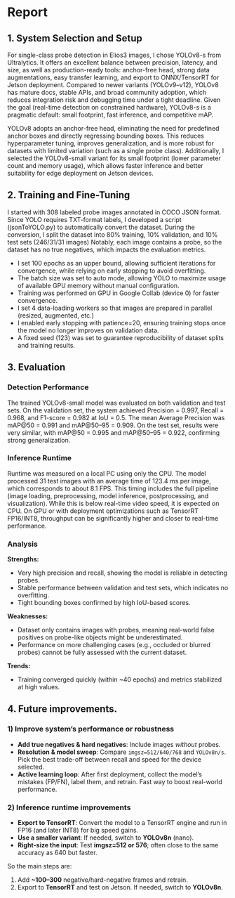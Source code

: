 # Report

## 1. System Selection and Setup

For single-class probe detection in Elios3 images, I chose YOLOv8-s from Ultralytics. It offers an excellent balance between precision, latency, and size, as well as production-ready tools: anchor-free head, strong data augmentations, easy transfer learning, and export to ONNX/TensorRT for Jetson deployment. Compared to newer variants (YOLOv9–v12), YOLOv8 has mature docs, stable APIs, and broad community adoption, which reduces integration risk and debugging time under a tight deadline. Given the goal (real-time detection on constrained hardware), YOLOv8-s is a pragmatic default: small footprint, fast inference, and competitive mAP.

YOLOv8 adopts an anchor-free head, eliminating the need for predefined anchor boxes and directly regressing bounding boxes. This reduces hyperparameter tuning, improves generalization, and is more robust for datasets with limited variation (such as a single probe class). Additionally, I selected the YOLOv8-small variant for its small footprint (lower parameter count and memory usage), which allows faster inference and better suitability for edge deployment on Jetson devices.

## 2. Training and Fine-Tuning

I started with 308 labeled probe images annotated in COCO JSON format. Since YOLO requires TXT-format labels, I developed a script (jsonToYOLO.py) to automatically convert the dataset. During the conversion, I split the dataset into 80% training, 10% validation, and 10% test sets (246/31/31 images) Notably, each image contains a probe, so the dataset has no true negatives, which impacts the evaluation metrics.

- I set 100 epochs as an upper bound, allowing sufficient iterations for convergence, while relying on early stopping to avoid overfitting.
- The batch size was set to auto mode, allowing YOLO to maximize usage of available GPU memory without manual configuration.
- Training was performed on GPU in Google Collab (device 0) for faster convergence.
- I set 4 data-loading workers so that images are prepared in parallel (resized, augmented, etc.)
- I enabled early stopping with patience=20, ensuring training stops once the model no longer improves on validation data.
- A fixed seed (123) was set to guarantee reproducibility of dataset splits and training results.

## 3. Evaluation

### Detection Performance

The trained YOLOv8-small model was evaluated on both validation and test sets. On the validation set, the system achieved Precision = 0.997, Recall = 0.968, and F1-score = 0.982 at IoU = 0.5. The mean Average Precision was mAP@50 = 0.991 and mAP@50–95 = 0.909. On the test set, results were very similar, with mAP@50 = 0.995 and mAP@50–95 = 0.922, confirming strong generalization.

### Inference Runtime

Runtime was measured on a local PC using only the CPU. The model processed 31 test images with an average time of 123.4 ms per image, which corresponds to about 8.1 FPS. This timing includes the full pipeline (image loading, preprocessing, model inference, postprocessing, and visualization). While this is below real-time video speed, it is expected on CPU. On GPU or with deployment optimizations such as TensorRT FP16/INT8, throughput can be significantly higher and closer to real-time performance.

### Analysis

**Strengths:**
- Very high precision and recall, showing the model is reliable in detecting probes.
- Stable performance between validation and test sets, which indicates no overfitting.
- Tight bounding boxes confirmed by high IoU-based scores.

**Weaknesses:**
- Dataset only contains images with probes, meaning real-world false positives on probe-like objects might be underestimated.
- Performance on more challenging cases (e.g., occluded or blurred probes) cannot be fully assessed with the current dataset.

**Trends:**
- Training converged quickly (within ~40 epochs) and metrics stabilized at high values.

## 4. Future improvements.

### 1) Improve system’s performance or robustness

- **Add true negatives & hard negatives**: Include images *without* probes.
- **Resolution & model sweep**: Compare `imgsz=512/640/768` and `YOLOv8n/s`. Pick the best trade-off between recall and speed for the device selected.
- **Active learning loop**: After first deployment, collect the model’s mistakes (FP/FN), label them, and retrain. Fast way to boost real-world performance.

### 2) Inference runtime improvements

- **Export to TensorRT**: Convert the model to a TensorRT engine and run in FP16 (and later INT8) for big speed gains.
- **Use a smaller variant**: If needed, switch to **YOLOv8n** (nano).
- **Right-size the input**: Test **imgsz=512 or 576**; often close to the same accuracy as 640 but faster.

So the main steps are:
1. Add **~100–300** negative/hard-negative frames and retrain.
2. Export to **TensorRT** and test on Jetson. If needed, switch to **YOLOv8n**.